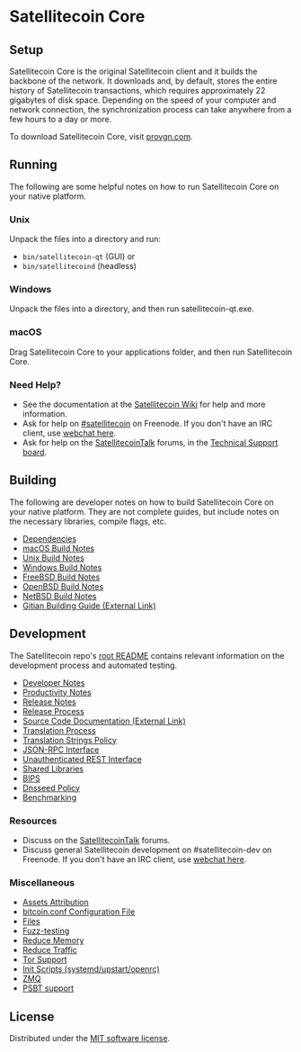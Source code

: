 Satellitecoin Core
=============

Setup
---------------------
Satellitecoin Core is the original Satellitecoin client and it builds the backbone of the network. It downloads and, by default, stores the entire history of Satellitecoin transactions, which requires approximately 22 gigabytes of disk space. Depending on the speed of your computer and network connection, the synchronization process can take anywhere from a few hours to a day or more.

To download Satellitecoin Core, visit [provgn.com](https://provgn.com/).

Running
---------------------
The following are some helpful notes on how to run Satellitecoin Core on your native platform.

### Unix

Unpack the files into a directory and run:

- `bin/satellitecoin-qt` (GUI) or
- `bin/satellitecoind` (headless)

### Windows

Unpack the files into a directory, and then run satellitecoin-qt.exe.

### macOS

Drag Satellitecoin Core to your applications folder, and then run Satellitecoin Core.

### Need Help?

* See the documentation at the [Satellitecoin Wiki](https://satellitecoin.info/) for help and more information.
* Ask for help on [#satellitecoin](https://webchat.freenode.net/#satellitecoin) on Freenode. If you don't have an IRC client, use [webchat here](https://webchat.freenode.net/#satellitecoin).
* Ask for help on the [SatellitecoinTalk](https://satellitecointalk.io/) forums, in the [Technical Support board](https://satellitecointalk.io/c/technical-support).

Building
---------------------
The following are developer notes on how to build Satellitecoin Core on your native platform. They are not complete guides, but include notes on the necessary libraries, compile flags, etc.

- [Dependencies](dependencies.md)
- [macOS Build Notes](build-osx.md)
- [Unix Build Notes](build-unix.md)
- [Windows Build Notes](build-windows.md)
- [FreeBSD Build Notes](build-freebsd.md)
- [OpenBSD Build Notes](build-openbsd.md)
- [NetBSD Build Notes](build-netbsd.md)
- [Gitian Building Guide (External Link)](https://github.com/bitcoin-core/docs/blob/master/gitian-building.md)

Development
---------------------
The Satellitecoin repo's [root README](/README.md) contains relevant information on the development process and automated testing.

- [Developer Notes](developer-notes.md)
- [Productivity Notes](productivity.md)
- [Release Notes](release-notes.md)
- [Release Process](release-process.md)
- [Source Code Documentation (External Link)](https://doxygen.bitcoincore.org/)
- [Translation Process](translation_process.md)
- [Translation Strings Policy](translation_strings_policy.md)
- [JSON-RPC Interface](JSON-RPC-interface.md)
- [Unauthenticated REST Interface](REST-interface.md)
- [Shared Libraries](shared-libraries.md)
- [BIPS](bips.md)
- [Dnsseed Policy](dnsseed-policy.md)
- [Benchmarking](benchmarking.md)

### Resources
* Discuss on the [SatellitecoinTalk](https://satellitecointalk.io/) forums.
* Discuss general Satellitecoin development on #satellitecoin-dev on Freenode. If you don't have an IRC client, use [webchat here](https://webchat.freenode.net/#satellitecoin-dev).

### Miscellaneous
- [Assets Attribution](assets-attribution.md)
- [bitcoin.conf Configuration File](bitcoin-conf.md)
- [Files](files.md)
- [Fuzz-testing](fuzzing.md)
- [Reduce Memory](reduce-memory.md)
- [Reduce Traffic](reduce-traffic.md)
- [Tor Support](tor.md)
- [Init Scripts (systemd/upstart/openrc)](init.md)
- [ZMQ](zmq.md)
- [PSBT support](psbt.md)

License
---------------------
Distributed under the [MIT software license](/COPYING).
